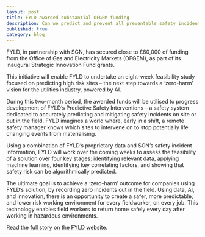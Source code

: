 ```yaml
---
layout: post
title: FYLD awarded substantial OFGEM funding
description: Can we predict and prevent all preventable safety incidents, before they happen? 
published: true
category: blog
---
```


FYLD, in partnership with SGN, has secured close to £60,000 of funding from the Office of Gas and Electricity Markets (OFGEM), as part of its inaugural Strategic Innovation Fund grants.

This initiative will enable FYLD to undertake an eight-week feasibility study focused on predicting high risk sites – the next step towards a ‘zero-harm’ vision for the utilities industry, powered by AI.

During this two-month period, the awarded funds will be utilised to progress development of FYLD’s Predictive Safety Interventions – a safety system dedicated to accurately predicting and mitigating safety incidents on site or out in the field. FYLD imagines a world where, early in a shift, a remote safety manager knows which sites to intervene on to stop potentially life changing events from materialising.

Using a combination of FYLD’s proprietary data and SGN’s safety incident information, FYLD will work over the coming weeks to assess the feasibility of a solution over four key stages: identifying relevant data, applying machine learning, identifying key correlating factors, and showing that safety risk can be algorithmically predicted.

The ultimate goal is to achieve a ‘zero-harm’ outcome for companies using FYLD’s solution, by recording zero incidents out in the field. Using data, AI, and innovation, there is an opportunity to create a safer, more predictable, and lower risk working environment for every fieldworker, on every job. This technology enables field workers to return home safely every day after working in hazardous environments.

Read the [full story on the FYLD website](https://www.fyld.ai/fyld-awarded-substantial-ofgem-funding/).